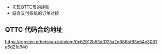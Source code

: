 
- 实现QTTC币的转账
- 结合支付系统的订单对接

## QTTC 代码合约地址
https://ropsten.etherscan.io/token/0x62912b53d3125a2d686bf93e64e3061a6d21d940
